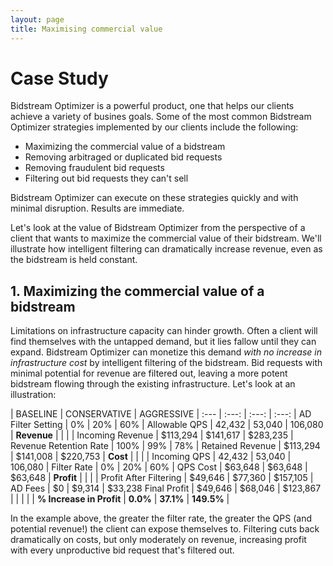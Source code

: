 ```yaml
---
layout: page
title: Maximising commercial value
---
```


# Case Study

Bidstream Optimizer is a powerful product, one that helps our clients achieve a variety of busines goals. Some of the most common Bidstream Optimizer strategies implemented by our clients include the following:

* Maximizing the commercial value of a bidstream
* Removing arbitraged or duplicated bid requests
* Removing fraudulent bid requests
* Filtering out bid requests they can't sell

Bidstream Optimizer can execute on these strategies quickly and with minimal disruption. Results are immediate.

Let's look at the value of Bidstream Optimizer from the perspective of a client that wants to maximize the commercial value of their bidstream. We'll illustrate how intelligent filtering can dramatically increase revenue, even as the bidstream is held constant.

## 1. Maximizing the commercial value of a bidstream

Limitations on infrastructure capacity can hinder growth. Often a client will find themselves with the untapped demand, but it lies fallow until they can expand. Bidstream Optimizer can monetize this demand *with no increase in infrastructure cost* by intelligent filtering of the bidstream. Bid requests with minimal potential for revenue are filtered out, leaving a more potent bidstream flowing through the existing infrastructure. Let's look at an illustration:

 | BASELINE | CONSERVATIVE  | AGGRESSIVE |
:--- | :---: | :---: | :---: |
AD Filter Setting | 0% | 20% | 60% |
Allowable QPS | 42,432 | 53,040 | 106,080 |
 **Revenue** | | | |
Incoming Revenue | $113,294 | $141,617 | $283,235 |
Revenue Retention Rate | 100% | 99% | 78% |
Retained Revenue | $113,294 | $141,008 | $220,753 |
 **Cost** | | | |
Incoming QPS | 42,432 | 53,040 | 106,080 |
Filter Rate | 0% | 20% | 60% |
QPS Cost | $63,648 | $63,648 | $63,648 |
 **Profit** | | | |
Profit After Filtering | $49,646 | $77,360 | $157,105 |
AD Fees | $0 | $9,314 | $33,238
Final Profit | $49,646 | $68,046 | $123,867 |
 | | | |
 **% Increase in Profit** | **0.0%** | **37.1%** | **149.5%** |

In the example above, the greater the filter rate, the greater the QPS (and potential revenue!) the client can expose themselves to. Filtering cuts back dramatically on costs, but only moderately on revenue, increasing profit with every unproductive bid request that's filtered out.
